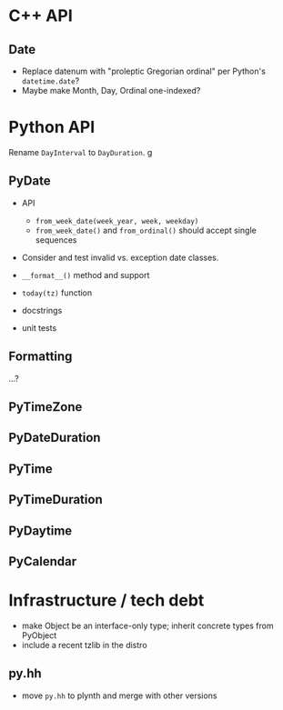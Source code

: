 # C++ API

## Date

- Replace datenum with "proleptic Gregorian ordinal" per Python's
  `datetime.date`?
- Maybe make Month, Day, Ordinal one-indexed?

# Python API

Rename `DayInterval` to `DayDuration`.
g
## PyDate

- API

  - `from_week_date(week_year, week, weekday)`
  - `from_week_date()` and `from_ordinal()` should accept single sequences

- Consider and test invalid vs. exception date classes.
- `__format__()` method and support
- `today(tz)` function
- docstrings
- unit tests

## Formatting

...?

## PyTimeZone

## PyDateDuration

## PyTime

## PyTimeDuration

## PyDaytime

## PyCalendar

# Infrastructure / tech debt

- make Object be an interface-only type; inherit concrete types from PyObject
- include a recent tzlib in the distro

## py.hh

- move `py.hh` to plynth and merge with other versions

